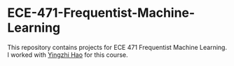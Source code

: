 # ECE-471-Frequentist-Machine-Learning
This repository contains projects for ECE 471 Frequentist Machine Learning. I worked with [Yingzhi Hao](https://github.com/1995hyz) for this course.
